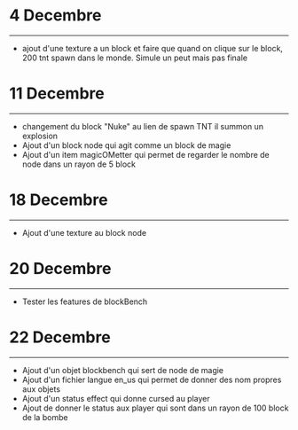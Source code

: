 # 4 Decembre
***
* ajout d'une texture a un block et faire que quand on clique sur le block, 200 tnt spawn dans le monde. Simule un peut mais pas finale


# 11 Decembre
***
* changement du block "Nuke" au lien de spawn TNT il summon un explosion
* Ajout d'un block node qui agit comme un block de magie
* Ajout d'un item magicOMetter qui permet de regarder le nombre de node dans un rayon de 5 block

# 18 Decembre
***
* Ajout d'une texture au block node

# 20 Decembre
***
* Tester les features de blockBench

# 22 Decembre
***
* Ajout d'un objet blockbench qui sert de node de magie
* Ajout d'un fichier langue en_us qui permet de donner des nom propres aux objets
* Ajout d'un status effect qui donne cursed au player
* Ajout de donner le status aux player qui sont dans un rayon de 100 block de la bombe
